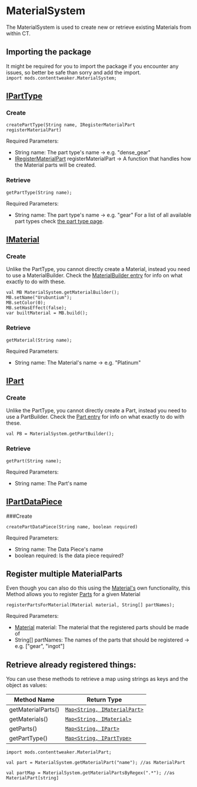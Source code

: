 # MaterialSystem

The MaterialSystem is used to create new or retrieve existing Materials from within CT.

## Importing the package
It might be required for you to import the package if you encounter any issues, so better be safe than sorry and add the import.  
`import mods.contenttweaker.MaterialSystem;` 

## [IPartType](/Mods/ContentTweaker/Materials/Parts/PartType/)
### Create 
```zenscript
createPartType(String name, IRegisterMaterialPart registerMaterialPart)
```

Required Parameters:

- String name: The part type's name → e.g. "dense_gear"
- [IRegisterMaterialPart](/Mods/ContentTweaker/Materials/Materials/Functions/IRegisterMaterialPart/) registerMaterialPart → A function that handles how the Material parts will be created.

### Retrieve 
```zenscript
getPartType(String name);
```

Required Parameters:

- String name: The part type's name → e.g. "gear"
For a list of all available part types check [the part type page](/Mods/ContentTweaker/Materials/Parts/PartType/).


## [IMaterial](/Mods/ContentTweaker/Materials/Materials/Material/)
### Create
Unlike the PartType, you cannot directly create a Material, instead you need to use a MaterialBuilder. Check the [MaterialBuilder entry](/Mods/ContentTweaker/Materials/Materials/Material_Builder/) for info on what exactly to do with these.
```zenscript
val MB MaterialSystem.getMaterialBuilder();
MB.setName("Urubuntium");
MB.setColor(0);
MB.setHasEffect(false);
var builtMaterial = MB.build();
```

### Retrieve
```zenscript
getMaterial(String name);
```

Required Parameters:

- String name: The Material's name → e.g. "Platinum"

## [IPart](/Mods/ContentTweaker/Materials/Parts/Part/)
### Create
Unlike the PartType, you cannot directly create a Part, instead you need to use a PartBuilder. Check the [Part entry](/Mods/ContentTweaker/Materials/Parts/Part/) for info on what exactly to do with these.
```zenscript
val PB = MaterialSystem.getPartBuilder();
```

### Retrieve
```zenscript
getPart(String name);
```

Required Parameters:

- String name: The Part's name

## [IPartDataPiece](/Mods/ContentTweaker/Materials/Parts/PartDataPiece/)
###Create
```
createPartDataPiece(String name, boolean required)
```

Required Parameters:

- String name: The Data Piece's name
- boolean required: Is the data piece required?


## Register multiple MaterialParts
Even though you can also do this using the [Material's](/Mods/ContentTweaker/Materials/Materials/Material/) own functionality, this Method allows you to register [Parts](/Mods/ContentTweaker/Materials/Parts/Part/) for a given Material
```zenscript
registerPartsForMaterial(Material material, String[] partNames);
```

Required Parameters:

- [Material](/Mods/ContentTweaker/Materials/Materials/Material/) material: The material that the registered parts should be made of
- String[] partNames: The names of the parts that should be registered → e.g. ["gear", "ingot"]

## Retrieve already registered things:

You can use these methods to retrieve a map using strings as keys and the object as values:

| Method Name        | Return Type                                                                            |
|--------------------|----------------------------------------------------------------------------------------|
| getMaterialParts() | [`Map<String, IMaterialPart>`](/Mods/ContentTweaker/Materials/Materials/MaterialPart/) |
| getMaterials()     | [`Map<String, IMaterial>`](/Mods/ContentTweaker/Materials/Materials/Material/)         |
| getParts()         | [`Map<String, IPart>`](/Mods/ContentTweaker/Materials/Parts/Part/)                     |
| getPartType()      | [`Map<String, IPartType>`](/Mods/ContentTweaker/Materials/Parts/PartType/)             |

```
import mods.contenttweaker.MaterialPart;

val part = MaterialSystem.getMaterialPart("name"); //as MaterialPart

val partMap = MaterialSystem.getMaterialPartsByRegex(".*"); //as MaterialPart[string]
```